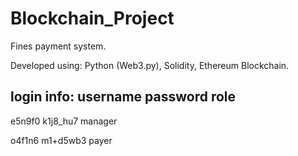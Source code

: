 # Blockchain_Project
Fines payment system.

Developed using: Python (Web3.py), Solidity, Ethereum Blockchain.

login info:
username	password	role
-------------------------

e5n9f0 		k1j8_hu7	manager

o4f1n6 		m1+d5wb3	payer

